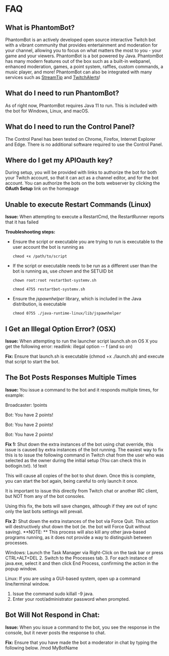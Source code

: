 # FAQ

## What is PhantomBot?
PhantomBot is an actively developed open source interactive Twitch bot with a vibrant community that provides
entertainment and moderation for your channel, allowing you to focus on what matters the most to you - your game and
your viewers. PhantomBot is a bot powered by Java. PhantomBot has many modern features out of the box such as a built-in
webpanel, enhanced moderation, games, a point system, raffles, custom commands, a music player, and more! PhantomBot
can also be integrated with many services such as [StreamTip](https://streamtip.com/) and [TwitchAlerts](https://twitchalerts.com/)!

## What do I need to run PhantomBot?
As of right now, PhantomBot requires Java 11 to run. This is included with the bot for Windows, Linux, and macOS.


## What do I need to run the Control Panel?
The Control Panel has been tested on Chrome, Firefox, Internet Explorer and Edge. There is no additional software required to use the Control Panel.


## Where do I get my APIOauth key?
During setup, you will be provided with links to authorize the bot for both your Twitch account, so that it can act as
a channel editor, and for the bot account. You can authorize the bots on the bots webserver by clicking the **OAuth Setup** link on the homepage

## Unable to execute Restart Commands (Linux)
**Issue:**
When attempting to execute a RestartCmd, the RestartRunner reports that it has failed

**Troubleshooting steps:**
- Ensure the script or executable you are trying to run is executable to the user account the bot is running as

    `chmod +x /path/to/script`
- If the script or executable needs to be run as a different user than the bot is running as, use _chown_ and the SETUID bit

    `chown root:root restartbot-systemv.sh`

    `chmod 4755 restartbot-systemv.sh`
- Ensure the _jspawnhelper_ library, which is included in the Java distribution, is executable

    `chmod 0755 ./java-runtime-linux/lib/jspawnhelper`

## I Get an Illegal Option Error? (OSX)
**Issue:**
When attempting to run the launcher script launch.sh on OS X you get the following error:
readlink: illegal option -- f (and so on)

**Fix:**
Ensure that launch.sh is executable (chmod +x ./launch.sh) and execute that script to start the bot.



## The Bot Posts Responses Multiple Times
**Issue:**
You issue a command to the bot and it responds multiple times, for example:

Broadcaster: !points

Bot: You have 2 points!

Bot: You have 2 points!

Bot: You have 2 points!

**Fix 1:**
Shut down the extra instances of the bot using chat override, this issue is caused by extra instances of the bot running. The easiest way to fix this is to issue the following command in Twitch chat from the user who was selected as the owner during the initial setup (You can check this in botlogin.txt).
!d !exit

This will cause all copies of the bot to shut down. Once this is complete, you can start the bot again, being careful to only launch it once.

It is important to issue this directly from Twitch chat or another IRC client, but NOT from any of the bot consoles.

Using this fix, the bots will save changes, although if they are out of sync only the last bots settings will prevail.

**Fix 2:**
Shut down the extra instances of the bot via Force Quit. This action will destructively shut down the bot (ie. the bot will Force Quit without saving).
**NOTE: ** This process will also kill any other java-based programs running, as it does not provide a way to distinguish between processes.

Windows: Launch the Task Manager via Right-Click on the task bar or press CTRL+ALT+DEL
2. Switch to the Processes tab.
3. For each instance of java.exe, select it and then click End Process, confirming the action in the popup window.

Linux:
If you are using a GUI-based system, open up a command line/terminal window.
1. Issue the command sudo killall -9 java.
2. Enter your root/administrator password when prompted.


## Bot Will Not Respond in Chat:
**Issue:**
When you issue a command to the bot, you see the response in the console, but it never posts the response to chat.

**Fix:**
Ensure that you have made the bot a moderator in chat by typing the following below.
/mod MyBotName
